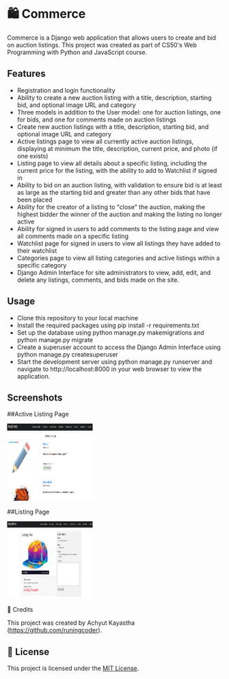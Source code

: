 # 🛍️ Commerce

Commerce is a Django web application that allows users to create and bid on auction listings. This project was created as part of CS50's Web Programming with Python and JavaScript course.

## Features
- Registration and login functionality
- Ability to create a new auction listing with a title, description, starting bid, and optional image URL and category
- Three models in addition to the User model: one for auction listings, one for bids, and one for comments made on auction listings
- Create new auction listings with a title, description, starting bid, and optional image URL and category
- Active listings page to view all currently active auction listings, displaying at minimum the title, description, current price, and photo (if one exists)
- Listing page to view all details about a specific listing, including the current price for the listing, with the ability to add to Watchlist if signed in
- Ability to bid on an auction listing, with validation to ensure bid is at least as large as the starting bid and greater than any other bids that have been placed
- Ability for the creator of a listing to "close" the auction, making the highest bidder the winner of the auction and making the listing no longer active
- Ability for signed in users to add comments to the listing page and view all comments made on a specific listing
- Watchlist page for signed in users to view all listings they have added to their watchlist
- Categories page to view all listing categories and active listings within a specific category
- Django Admin Interface for site administrators to view, add, edit, and delete any listings, comments, and bids made on the site.

## Usage
- Clone this repository to your local machine
- Install the required packages using pip install -r requirements.txt
- Set up the database using python manage.py makemigrations and python manage.py migrate
- Create a superuser account to access the Django Admin Interface using python manage.py createsuperuser
- Start the development server using python manage.py runserver and navigate to http://localhost:8000 in your web browser to view the application.


## Screenshots

##Active Listing Page

<img src = "images/active_listing.png" width = "200" height = '180'>

##Listing Page

<img src = "images/listing_page.png" width = "200" height = '180'>


📝 Credits

This project was created by Achyut Kayastha (https://github.com/runingcoder).

## 📄 License

This project is licensed under the [MIT License](LICENSE).

